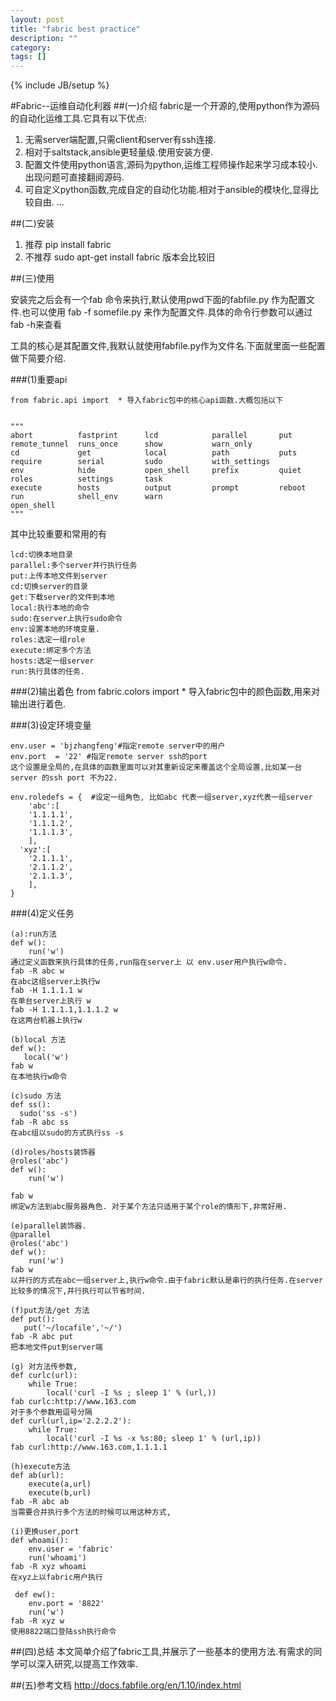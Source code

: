 ```yaml
---
layout: post
title: "fabric best practice"
description: ""
category: 
tags: []
---
```

{% include JB/setup %}



#Fabric--运维自动化利器
##(一)介绍
fabric是一个开源的,使用python作为源码的自动化运维工具.它具有以下优点:
1. 无需server端配置,只需client和server有ssh连接.
2. 相对于saltstack,ansible更轻量级.使用安装方便.
3. 配置文件使用python语言,源码为python,运维工程师操作起来学习成本较小.出现问题可直接翻阅源码.
4. 可自定义python函数,完成自定的自动化功能.相对于ansible的模块化,显得比较自由.
...

##(二)安装
1. 推荐 pip install fabric
2. 不推荐 sudo apt-get install fabric  版本会比较旧

##(三)使用

安装完之后会有一个fab 命令来执行,默认使用pwd下面的fabfile.py 作为配置文件.也可以使用 fab -f somefile.py 来作为配置文件.具体的命令行参数可以通过
fab -h来查看

工具的核心是其配置文件,我默认就使用fabfile.py作为文件名.下面就里面一些配置做下简要介绍.

###(1)重要api
```
from fabric.api import  * 导入fabric包中的核心api函数.大概包括以下


"""
abort          fastprint      lcd            parallel       put            remote_tunnel  runs_once      show           warn_only      
cd             get            local          path           puts           require        serial         sudo           with_settings  
env            hide           open_shell     prefix         quiet          roles          settings       task           
execute        hosts          output         prompt         reboot         run            shell_env      warn   
open_shell
"""

```

其中比较重要和常用的有
```
lcd:切换本地目录
parallel:多个server并行执行任务
put:上传本地文件到server
cd:切换server的目录
get:下载server的文件到本地
local:执行本地的命令
sudo:在server上执行sudo命令
env:设置本地的环境变量.
roles:选定一组role
execute:绑定多个方法
hosts:选定一组server
run:执行具体的任务.

```


###(2)输出着色
from fabric.colors import * 导入fabric包中的颜色函数,用来对输出进行着色.

###(3)设定环境变量
```
env.user = 'bjzhangfeng'#指定remote server中的用户
env.port  = '22' #指定remote server ssh的port
这个设置是全局的,在具体的函数里面可以对其重新设定来覆盖这个全局设置,比如某一台server 的ssh port 不为22.

env.roledefs = {  #设定一组角色, 比如abc 代表一组server,xyz代表一组server
    'abc':[
    '1.1.1.1',
    '1.1.1.2',
    '1.1.1.3',
    ],
  'xyz':[
    '2.1.1.1',
    '2.1.1.2',
    '2.1.1.3',
    ],
}
```


###(4)定义任务
```
(a):run方法
def w():
    run('w')
通过定义函数来执行具体的任务,run指在server上 以 env.user用户执行w命令.
fab -R abc w
在abc这组server上执行w
fab -H 1.1.1.1 w
在单台server上执行 w
fab -H 1.1.1.1,1.1.1.2 w
在这两台机器上执行w

(b)local 方法
def w():
   local('w')
fab w
在本地执行w命令

(c)sudo 方法
def ss():
  sudo('ss -s')
fab -R abc ss
在abc组以sudo的方式执行ss -s

(d)roles/hosts装饰器
@roles('abc')
def w():
    run('w')

fab w
绑定w方法到abc服务器角色. 对于某个方法只适用于某个role的情形下,非常好用.

(e)parallel装饰器.
@parallel
@roles('abc')
def w():
    run('w')
fab w
以并行的方式在abc一组server上,执行w命令.由于fabric默认是串行的执行任务.在server比较多的情况下,并行执行可以节省时间.

(f)put方法/get 方法
def put():
   put('~/locafile','~/')
fab -R abc put
把本地文件put到server端

(g) 对方法传参数,
def curlc(url):
    while True:
        local('curl -I %s ; sleep 1' % (url,))
fab curlc:http://www.163.com
对于多个参数用逗号分隔
def curl(url,ip='2.2.2.2'):
    while True:
        local('curl -I %s -x %s:80; sleep 1' % (url,ip))
fab curl:http://www.163.com,1.1.1.1

(h)execute方法
def ab(url):
    execute(a,url)
    execute(b,url)
fab -R abc ab
当需要合并执行多个方法的时候可以用这种方式,

(i)更换user,port
def whoami():
    env.user = 'fabric'
    run('whoami')
fab -R xyz whoami
在xyz上以fabric用户执行

 def ew():
    env.port = '8822'
    run('w')
fab -R xyz w
使用8822端口登陆ssh执行命令

```


##(四)总结
本文简单介绍了fabric工具,并展示了一些基本的使用方法.有需求的同学可以深入研究,以提高工作效率.

##(五)参考文档
http://docs.fabfile.org/en/1.10/index.html
